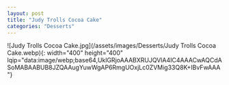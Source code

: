 ```yaml
---
layout: post
title: "Judy Trolls Cocoa Cake"
categories: "Desserts"
---
```

![Judy Trolls Cocoa Cake.jpg](/assets/images/Desserts/Judy Trolls Cocoa Cake.webp){: width="400" height="400" lqip="data:image/webp;base64,UklGRjoAAABXRUJQVlA4IC4AAACwAQCdASoMABAABUB8JZQAAugYuwWgAP6RmgUOxjLc0ZVMig33Q8K+IBvFwAAA"}

